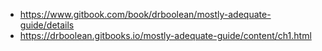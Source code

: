 - https://www.gitbook.com/book/drboolean/mostly-adequate-guide/details
- https://drboolean.gitbooks.io/mostly-adequate-guide/content/ch1.html
